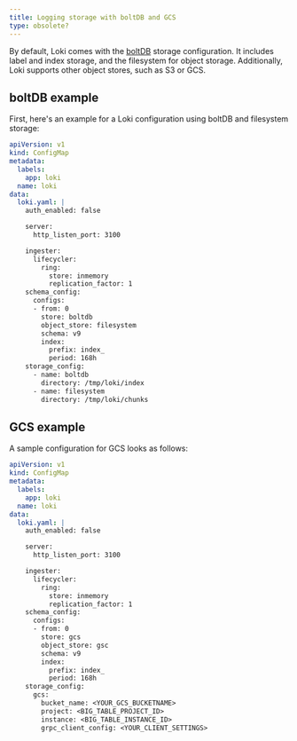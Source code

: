```yaml
---
title: Logging storage with boltDB and GCS
type: obsolete?
---
```


By default, Loki comes with the [boltDB](https://github.com/boltdb/bolt) storage configuration. It includes label and index storage, and the filesystem for object storage. Additionally, Loki supports other object stores, such as S3 or GCS.

## boltDB example

First, here's an example for a Loki configuration using boltDB and filesystem storage:

```yaml
apiVersion: v1
kind: ConfigMap
metadata:
  labels:
    app: loki
  name: loki
data:
  loki.yaml: |
    auth_enabled: false

    server:
      http_listen_port: 3100

    ingester:
      lifecycler:
        ring:
          store: inmemory
          replication_factor: 1
    schema_config:
      configs:
      - from: 0
        store: boltdb
        object_store: filesystem
        schema: v9
        index:
          prefix: index_
          period: 168h
    storage_config:
      - name: boltdb
        directory: /tmp/loki/index
      - name: filesystem
        directory: /tmp/loki/chunks

```

## GCS example

A sample configuration for GCS looks as follows:

```yaml
apiVersion: v1
kind: ConfigMap
metadata:
  labels:
    app: loki
  name: loki
data:
  loki.yaml: |
    auth_enabled: false

    server:
      http_listen_port: 3100

    ingester:
      lifecycler:
        ring:
          store: inmemory
          replication_factor: 1
    schema_config:
      configs:
      - from: 0
        store: gcs
        object_store: gsc
        schema: v9
        index:
          prefix: index_
          period: 168h
    storage_config:
      gcs:
        bucket_name: <YOUR_GCS_BUCKETNAME>
        project: <BIG_TABLE_PROJECT_ID>
        instance: <BIG_TABLE_INSTANCE_ID>
        grpc_client_config: <YOUR_CLIENT_SETTINGS>
```
